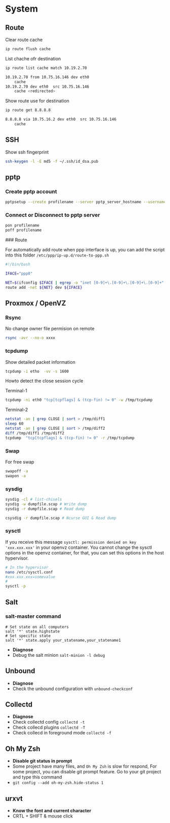 # System

## Route

Clear route cache
```bash
ip route flush cache
```

List chache ofr destination

```bash
ip route list cache match 10.19.2.70

10.19.2.70 from 10.75.16.146 dev eth0 
    cache 
10.19.2.70 dev eth0  src 10.75.16.146 
    cache <redirected> 
```

Show route use for destination

```bash
ip route get 8.8.8.8

8.8.8.8 via 10.75.16.2 dev eth0  src 10.75.16.146 
    cache 
```



## SSH

Show ssh fingerprint

```bash
ssh-keygen -l -E md5 -f ~/.ssh/id_dsa.pub
```

## pptp

### Create pptp account

```bash
pptpsetup --create profilename --server pptp_server_hostname --username username --password PASSWORD --encrypt
```

### Connect or Disconnect to pptp server


```bash
pon profilename
poff profilename
```

### Route

For automatically add route when ppp interface is up, you can add the script into this folder `/etc/ppp/ip-up.d/route-to-ppp.sh`

```bash
#!/bin/bash

IFACE="ppp0"

NET=$(ifconfig $IFACE | egrep -o "inet [0-9]+\.[0-9]+\.[0-9]+\.[0-9]+" | cut -d" " -f2 | cut -d"." -f1-3).0
route add -net ${NET} dev ${IFACE}
```







## Proxmox / OpenVZ

### Rsync

No change owner file permision on remote

```bash
rsync -avr --no-o xxxx
```


### tcpdump

Show detailed packet information

```bash
tcpdump -i etho  -vv -s 1600
```


Howto detect the close session cycle

Terminal-1
```bash
tcpdump -ni eth0 "tcp[tcpflags] & (tcp-fin) != 0" -w /tmp/tcpdump
```

Terminal-2
```bash
netstat -an | grep CLOSE | sort > /tmp/diff1
sleep 60
netstat -an | grep CLOSE | sort > /tmp/diff2
diff /tmp/diff1 /tmp/diff2
tcpdump  "tcp[tcpflags] & (tcp-fin) != 0" -r /tmp/tcpdump
```
### Swap

For free swap

```bash
swapoff -a
swapon -a
```

### sysdig

```bash
sysdig -cl # list-chisels
sysdig -w dumpfile.scap # Write dump
sysdig -r dumpfile.scap # Read dump

csysdig -r dumpfile.scap # Ncurse GUI & Read dump
```

### sysctl

If you receive this message `sysctl: permission denied on key 'xxx.xxx.xxx'` in your openvz container. You cannot change the sysctl options in the openvz container, for that, you can set this options in the host hypervisor. 

```bash
# In the hypervisor
nano /etc/sysctl.conf
#xxx.xxx.xxx=somevalue
#
sysctl -p
```

## Salt

### salt-master command

    # Set state on all computers
    salt '*' state.highstate
    # Set specific state 
    salt '*' state.apply your_statename,your_statename1

 * **Diagnose**
  * Debug the salt minion `salt-minion -l debug`

## Unbound

 * **Diagnose**
  * Check the unbound configuration with `unbound-checkconf`

## Collectd

 * **Diagnose**
  * Check collectd config `collectd -t`
  * Check collecd plugins `collectd -T`
  * Check collecd in foreground mode `collectd -f`

## Oh My Zsh

 * **Disable git status in prompt**
  * Some project have many files, and `Oh My Zsh` is slow for respond, For some project, you can disable git prompt feature. Go to your git project and type this command
   * `git config --add oh-my-zsh.hide-status 1`

## urxvt

 * **Know the font and current character**
  * CRTL + SHIFT & mouse click   
